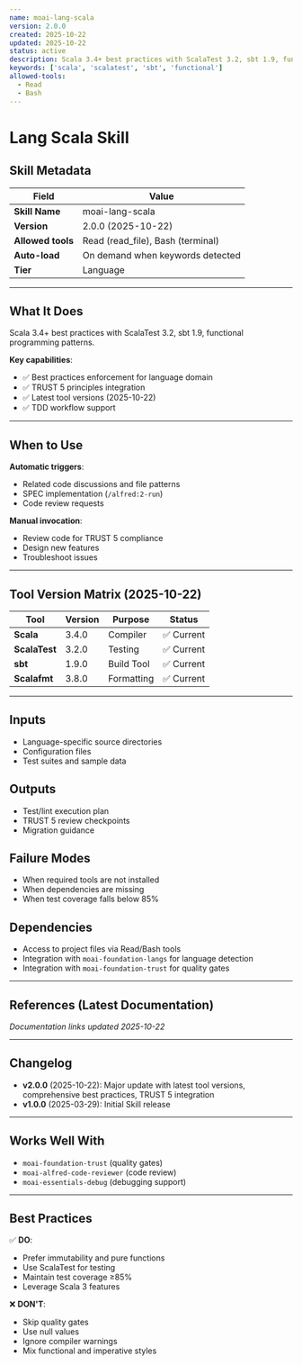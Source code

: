 ```yaml
---
name: moai-lang-scala
version: 2.0.0
created: 2025-10-22
updated: 2025-10-22
status: active
description: Scala 3.4+ best practices with ScalaTest 3.2, sbt 1.9, functional programming patterns.
keywords: ['scala', 'scalatest', 'sbt', 'functional']
allowed-tools:
  - Read
  - Bash
---
```


# Lang Scala Skill

## Skill Metadata

| Field | Value |
| ----- | ----- |
| **Skill Name** | moai-lang-scala |
| **Version** | 2.0.0 (2025-10-22) |
| **Allowed tools** | Read (read_file), Bash (terminal) |
| **Auto-load** | On demand when keywords detected |
| **Tier** | Language |

---

## What It Does

Scala 3.4+ best practices with ScalaTest 3.2, sbt 1.9, functional programming patterns.

**Key capabilities**:
- ✅ Best practices enforcement for language domain
- ✅ TRUST 5 principles integration
- ✅ Latest tool versions (2025-10-22)
- ✅ TDD workflow support

---

## When to Use

**Automatic triggers**:
- Related code discussions and file patterns
- SPEC implementation (`/alfred:2-run`)
- Code review requests

**Manual invocation**:
- Review code for TRUST 5 compliance
- Design new features
- Troubleshoot issues

---

## Tool Version Matrix (2025-10-22)

| Tool | Version | Purpose | Status |
|------|---------|---------|--------|
| **Scala** | 3.4.0 | Compiler | ✅ Current |
| **ScalaTest** | 3.2.0 | Testing | ✅ Current |
| **sbt** | 1.9.0 | Build Tool | ✅ Current |
| **Scalafmt** | 3.8.0 | Formatting | ✅ Current |

---

## Inputs

- Language-specific source directories
- Configuration files
- Test suites and sample data

## Outputs

- Test/lint execution plan
- TRUST 5 review checkpoints
- Migration guidance

## Failure Modes

- When required tools are not installed
- When dependencies are missing
- When test coverage falls below 85%

## Dependencies

- Access to project files via Read/Bash tools
- Integration with `moai-foundation-langs` for language detection
- Integration with `moai-foundation-trust` for quality gates

---

## References (Latest Documentation)

_Documentation links updated 2025-10-22_

---

## Changelog

- **v2.0.0** (2025-10-22): Major update with latest tool versions, comprehensive best practices, TRUST 5 integration
- **v1.0.0** (2025-03-29): Initial Skill release

---

## Works Well With

- `moai-foundation-trust` (quality gates)
- `moai-alfred-code-reviewer` (code review)
- `moai-essentials-debug` (debugging support)

---

## Best Practices

✅ **DO**:
- Prefer immutability and pure functions
- Use ScalaTest for testing
- Maintain test coverage ≥85%
- Leverage Scala 3 features

❌ **DON'T**:
- Skip quality gates
- Use null values
- Ignore compiler warnings
- Mix functional and imperative styles
